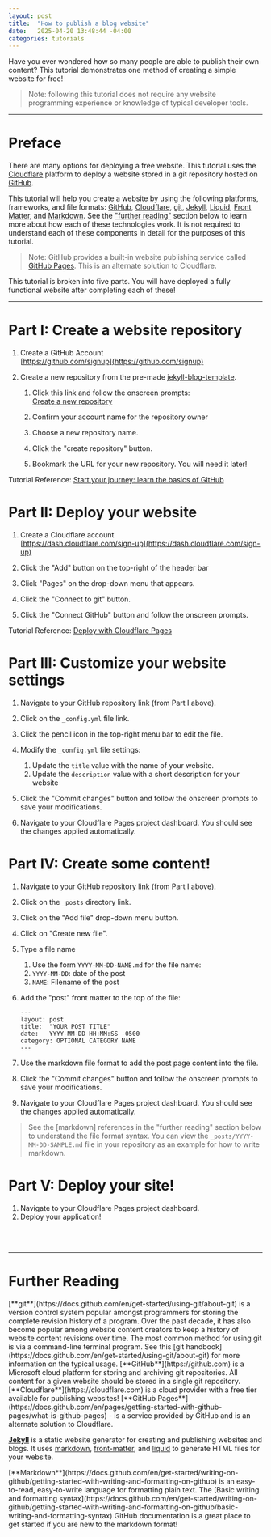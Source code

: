 ```yaml
---
layout: post
title:  "How to publish a blog website"
date:   2025-04-20 13:48:44 -04:00
categories: tutorials
---
```


Have you ever wondered how so many people are able to publish their own content? This tutorial demonstrates one method of creating a simple website for free!

> Note: following this tutorial does not require any website programming experience or knowledge of typical developer tools.

---

# Preface
There are many options for deploying a free website. This tutorial uses the [Cloudflare](#cloudflare) platform to deploy a website stored in a git repository hosted on [GitHub](#github).

This tutorial will help you create a website by using the following platforms, frameworks, and file formats: [GitHub](#github), [Cloudflare](#cloudflare), [git](#git), [Jekyll](#jekyll), [Liquid](#liquid), [Front Matter](#front-matter), and [Markdown](#markdown). See the ["further reading"](#further-reading) section below to learn more about how each of these technologies work. It is not required to understand each of these components in detail for the purposes of this tutorial.

> Note: GitHub provides a built-in website publishing service called [GitHub Pages](#github-pages). This is an alternate solution to Cloudflare.

This tutorial is broken into five parts. You will have deployed a fully functional website after completing each of these!

---

# Part I: Create a website repository

1. Create a GitHub Account  
    [https://github.com/signup](https://github.com/signup)

2. Create a new repository from the pre-made [jekyll-blog-template](https://github.com/rwtaggart/jekyll-blog-template).
    1. Click this link and follow the onscreen prompts:  
        [Create a new repository](https://github.com/new?template_name=jekyll-blog-template&template_owner=rwtaggart)

    1. Confirm your account name for the repository owner
    1. Choose a new repository name.
    1. Click the "create repository" button.
    1. Bookmark the URL for your new repository. You will need it later!

Tutorial Reference: [Start your journey: learn the basics of GitHub](https://docs.github.com/en/get-started/start-your-journey)


# Part II: Deploy your website

1. Create a Cloudflare account  
    [https://dash.cloudflare.com/sign-up](https://dash.cloudflare.com/sign-up)

1. Click the "Add" button on the top-right of the header bar
1. Click "Pages" on the drop-down menu that appears.
1. Click the "Connect to git" button.
1. Click the "Connect GitHub" button and follow the onscreen prompts.

Tutorial Reference: [Deploy with Cloudflare Pages](https://developers.cloudflare.com/pages/framework-guides/deploy-a-jekyll-site/#deploy-with-cloudflare-pages)


# Part III: Customize your website settings

1. Navigate to your GitHub repository link (from Part I above).
1. Click on the `_config.yml` file link.
1. Click the pencil icon in the top-right menu bar to edit the file.
1. Modify the `_config.yml` file settings:
    1. Update the `title` value with the name of your website.
    1. Update the `description` value with a short description for your website

1. Click the "Commit changes" button and follow the onscreen prompts to save your modifications.
1. Navigate to your Cloudflare Pages project dashboard. You should see the changes applied automatically.


# Part IV: Create some content!

1. Navigate to your GitHub repository link (from Part I above).
1. Click on the `_posts` directory link.
1. Click on the "Add file" drop-down menu button.
1. Click on "Create new file".
1. Type a file name
    1. Use the form `YYYY-MM-DD-NAME.md` for the file name:
    1. `YYYY-MM-DD`: date of the post
    1. `NAME`: Filename of the post
1. Add the "post" front matter to the top of the file:
    ```
    ---
    layout: post
    title:  "YOUR POST TITLE"
    date:   YYYY-MM-DD HH:MM:SS -0500
    category: OPTIONAL CATEGORY NAME
    ---
    ```

1. Use the markdown file format to add the post page content into the file.
1. Click the "Commit changes" button and follow the onscreen prompts to save your modifications.
1. Navigate to your Cloudflare Pages project dashboard. You should see the changes applied automatically.

> See the [markdown] references in the "further reading" section below to understand the file format syntax. You can view the `_posts/YYYY-MM-DD-SAMPLE.md` file in your repository as an example for how to write markdown.

# Part V: Deploy your site!
1. Navigate to your Cloudflare Pages project dashboard. 
1. Deploy your application!

<br/>
<br/>

---

# Further Reading

<a id="git" />
[**git**](https://docs.github.com/en/get-started/using-git/about-git) is a version control system popular amongst programmers for storing the complete revision history of a program. Over the past decade, it has also become popular among website content creators to keep a history of website content revisions over time. The most common method for using git is via a command-line terminal program. See this [git handbook](https://docs.github.com/en/get-started/using-git/about-git) for more information on the typical usage.


<a id="github" />
[**GitHub**](https://github.com) is a Microsoft cloud platform for storing and archiving git repositories. All content for a given website should be stored in a single git repository.


<a id="cloudflare" />
[**Cloudflare**](https://cloudflare.com) is a cloud provider with a free tier available for publishing websites!


<a id="github-pages" />
[**GitHub Pages**](https://docs.github.com/en/pages/getting-started-with-github-pages/what-is-github-pages) - is a service provided by GitHub and is an alternate solution to Cloudflare.


<a id="jekyll" /><a id="front-matter" /><a id="liquid" />
[**Jekyll**](https://jekyllrb.com/) is a static website generator for creating and publishing websites and blogs. It uses [markdown](https://docs.github.com/en/get-started/writing-on-github/getting-started-with-writing-and-formatting-on-github/basic-writing-and-formatting-syntax), [front-matter](https://jekyllrb.com/docs/front-matter/), and [liquid](https://jekyllrb.com/docs/liquid/) to generate HTML files for your website.


<a id="markdown" />
[**Markdown**](https://docs.github.com/en/get-started/writing-on-github/getting-started-with-writing-and-formatting-on-github) is an easy-to-read, easy-to-write language for formatting plain text. The [Basic writing and formatting syntax](https://docs.github.com/en/get-started/writing-on-github/getting-started-with-writing-and-formatting-on-github/basic-writing-and-formatting-syntax) GitHub documentation is a great place to get started if you are new to the markdown format!
